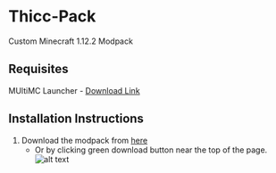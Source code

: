 # Thicc-Pack
Custom Minecraft 1.12.2 Modpack
## Requisites
MUltiMC Launcher - [Download Link](https://multimc.org/#Download)

## Installation Instructions
1. Download the modpack from [here](https://github.com/PsychoEliteNZ/Thicc-Pack/archive/master.zip)
    * Or by clicking green download button near the top of the page. ![alt text][logo]

[logo]: https://i.imgur.com/OWChfrV.png "icon"
